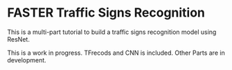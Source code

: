 # FASTER Traffic Signs Recognition

This is a multi-part tutorial to build a traffic signs recognition model using ResNet.

This is a work in progress. TFrecods and CNN is included. Other Parts are in development.
